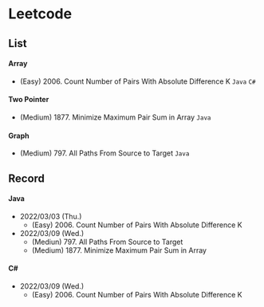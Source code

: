 Leetcode
=
List
-
#### Array
* (Easy)   2006. Count Number of Pairs With Absolute Difference K `Java` `C#`

#### Two Pointer
* (Medium) 1877. Minimize Maximum Pair Sum in Array `Java`

#### Graph
* (Medium) 797. All Paths From Source to Target `Java`


Record
-
#### Java

* 2022/03/03 (Thu.)
	* (Easy)   2006. Count Number of Pairs With Absolute Difference K
* 2022/03/09 (Wed.)
	* (Mediun) 797. All Paths From Source to Target
	* (Medium) 1877. Minimize Maximum Pair Sum in Array

#### C#

* 2022/03/09 (Wed.)
	* (Easy)   2006. Count Number of Pairs With Absolute Difference K
